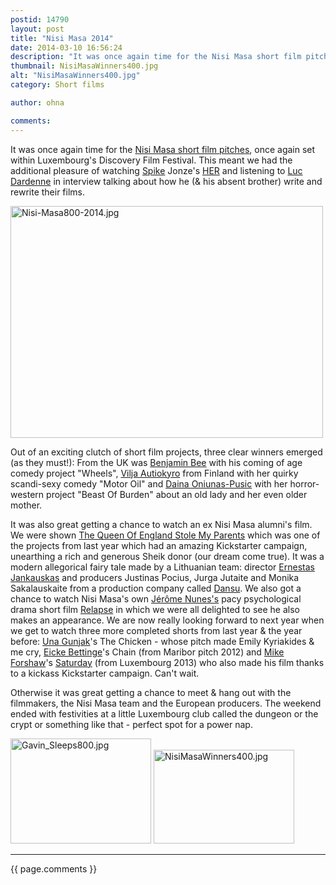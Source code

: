 ```yaml
---
postid: 14790
layout: post
title: "Nisi Masa 2014"
date: 2014-03-10 16:56:24
description: "It was once again time for the Nisi Masa short film pitches, once again set within Luxembourg&#8217;s Discovery Film Festival. This meant we had the additional pleasure of watching Spike Jonze&#8217;s HER and listening to Luc Dardenne in interview talking&#8230;"
thumbnail: NisiMasaWinners400.jpg
alt: "NisiMasaWinners400.jpg"
category: Short films

author: ohna

comments:
---
```


<p>It was once again time for the <a href="http://nisimasa.com/wp/esp-2014-winners-announced/">Nisi Masa short film pitches</a>, once again set within Luxembourg's Discovery Film Festival. This meant we had the additional pleasure of watching <a href="http://en.wikipedia.org/wiki/Spike_Jonze">Spike</a> Jonze's <a href="http://www.herthemovie.com/"><span class="caps">HER</span></a> and listening to <a href="http://en.wikipedia.org/wiki/Dardenne_brothers">Luc Dardenne</a> in interview talking about how he (&amp; his absent brother) write and rewrite their films.</p>

<p><a href="{{ site.baseurl }}/assets_c/2014/03/Nisi-Masa800-2014-716.html" onclick="window.open('{{ site.baseurl }}/assets_c/2014/03/Nisi-Masa800-2014-716.html','popup','width=800,height=594,scrollbars=no,resizable=no,toolbar=no,directories=no,location=no,menubar=no,status=no,left=0,top=0'); return false"><img src="{{ site.baseurl }}/assets_c/2014/03/Nisi-Masa800-2014-thumb-500x371-716.jpg" width="500" height="371" alt="Nisi-Masa800-2014.jpg" class="mt-image-none" style="" /></a></p>

<p>Out of an exciting clutch of short film projects, three clear winners emerged (as they must!): From the UK was <a href="http://benjaminbee.wix.com/benjamin-bee">Benjamin Bee</a> with his coming of age comedy project "Wheels",  <a href="https://www.facebook.com/vilja.autiokyro?fref=ts">Vilja Autiokyro</a> from Finland with her quirky scandi-sexy comedy "Motor Oil" and <a href="https://twitter.com/Dainasor">Daina Oniunas-Pusic</a> with her horror-western project "Beast Of Burden" about an old lady and her even older mother. </p>

<p>It was also great getting a chance to watch an ex Nisi Masa alumni's film. We were shown <a href="https://www.kickstarter.com/projects/867420487/the-queen-of-england-stole-my-parents-0">The Queen Of England Stole My Parents</a> which was one of the projects from last year which had an amazing Kickstarter campaign, unearthing a rich and generous Sheik donor (our dream come true). It was a modern allegorical fairy tale made by a Lithuanian team: director <a href="http://ernestasjankauskas.com/">Ernestas Jankauskas</a> and producers Justinas Pocius, Jurga Jutaite and Monika Sakalauskaite from a production company called <a href="http://www.dansu.eu/">Dansu</a>. We also got a chance to watch Nisi Masa's own <a href="https://www.facebook.com/jerome.nunes.9?fref=ts">Jérôme Nunes's</a> pacy psychological drama short film <a href="http://www.films-de-force-majeure.com/en.html">Relapse</a> in which we were all delighted to see he also makes an appearance. We are now really looking forward to next year when we get to watch three more completed shorts from last year &amp; the year before: <a href="http://www.unagunjak.com/">Una Gunjak</a>'s The Chicken - whose pitch made Emily Kyriakides &amp; me cry, <a href="http://www.eickebettinga.com/">Eicke Bettinge</a>'s Chain (from Maribor pitch 2012) and <a href="http://www.imdb.com/name/nm3443315/">Mike Forshaw</a>'s <a href="https://www.kickstarter.com/projects/258631210/saturday-short-film-about-the-hillsborough-disaste">Saturday</a> (from Luxembourg 2013) who also made his film thanks to a kickass Kickstarter campaign. Can't wait.</p>

<p>Otherwise it was great getting a chance to meet &amp; hang out with the filmmakers, the Nisi Masa team and the European producers. The weekend ended with festivities at a little Luxembourg club called the dungeon or the crypt or something like that - perfect spot for a power nap.</p>

<p><a href="{{ site.baseurl }}/assets_c/2014/03/Gavin_Sleeps800-719.html" onclick="window.open('{{ site.baseurl }}/assets_c/2014/03/Gavin_Sleeps800-719.html','popup','width=800,height=598,scrollbars=no,resizable=no,toolbar=no,directories=no,location=no,menubar=no,status=no,left=0,top=0'); return false"><img src="{{ site.baseurl }}/assets_c/2014/03/Gavin_Sleeps800-thumb-225x168-719.jpg" width="225" height="168" alt="Gavin_Sleeps800.jpg" class="mt-image-none" style="" /></a> <a href="{{ site.baseurl }}/assets_c/2014/03/NisiMasaWinners400-722.html" onclick="window.open('{{ site.baseurl }}/assets_c/2014/03/NisiMasaWinners400-722.html','popup','width=400,height=268,scrollbars=no,resizable=no,toolbar=no,directories=no,location=no,menubar=no,status=no,left=0,top=0'); return false"><img src="{{ site.baseurl }}/assets_c/2014/03/NisiMasaWinners400-thumb-225x150-722.jpg" width="225" height="150" alt="NisiMasaWinners400.jpg" class="mt-image-none" style="" /></a></p>

<hr>

{{ page.comments }}


